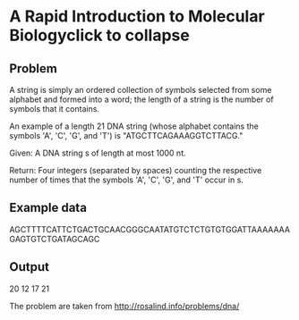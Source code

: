 # A Rapid Introduction to Molecular Biologyclick to collapse
## Problem
A string is simply an ordered collection of symbols selected from some alphabet and formed into a word; the length of a string is the number of symbols that it contains.

An example of a length 21 DNA string (whose alphabet contains the symbols 'A', 'C', 'G', and 'T') is "ATGCTTCAGAAAGGTCTTACG."

Given: A DNA string s of length at most 1000 nt.

Return: Four integers (separated by spaces) counting the respective number of times that the symbols 'A', 'C', 'G', and 'T' occur in s.

## Example data
AGCTTTTCATTCTGACTGCAACGGGCAATATGTCTCTGTGTGGATTAAAAAAAGAGTGTCTGATAGCAGC

## Output
20 12 17 21

The problem are taken from http://rosalind.info/problems/dna/

